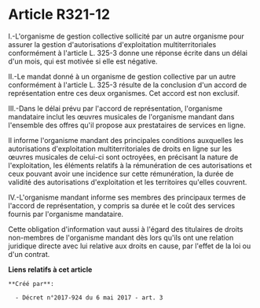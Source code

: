 # Article R321-12

I.-L'organisme de gestion collective sollicité par un autre organisme pour assurer la gestion d'autorisations d'exploitation
multiterritoriales conformément à l'article L. 325-3 donne une réponse écrite dans un délai d'un mois, qui est motivée si
elle est négative.

II.-Le mandat donné à un organisme de gestion collective par un autre conformément à l'article L. 325-3 résulte de la
conclusion d'un accord de représentation entre ces deux organismes. Cet accord est non exclusif.

III.-Dans le délai prévu par l'accord de représentation, l'organisme mandataire inclut les œuvres musicales de l'organisme
mandant dans l'ensemble des offres qu'il propose aux prestataires de services en ligne.

Il informe l'organisme mandant des principales conditions auxquelles les autorisations d'exploitation multiterritoriales de
droits en ligne sur les œuvres musicales de celui-ci sont octroyées, en précisant la nature de l'exploitation, les éléments
relatifs à la rémunération de ces autorisations et ceux pouvant avoir une incidence sur cette rémunération, la durée de
validité des autorisations d'exploitation et les territoires qu'elles couvrent.

IV.-L'organisme mandant informe ses membres des principaux termes de l'accord de représentation, y compris sa durée et le
coût des services fournis par l'organisme mandataire.

Cette obligation d'information vaut aussi à l'égard des titulaires de droits non-membres de l'organisme mandant dès lors
qu'ils ont une relation juridique directe avec lui relative aux droits en cause, par l'effet de la loi ou d'un contrat.

**Liens relatifs à cet article**

	**Créé par**:

	  - Décret n°2017-924 du 6 mai 2017 - art. 3
